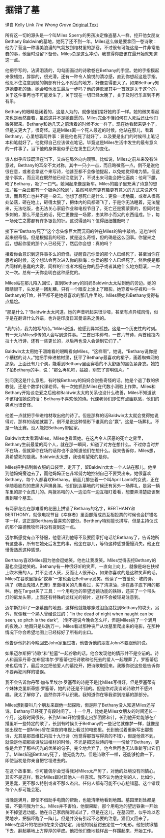 # 掘错了墓

译自 Kelly Link *The Wrong Grave* [Original Text](http://kellylink.net/books/pretty-monsters/the-wrong-grave)

所有这一切的源头是一个叫Miles Sperry的男孩决定像盗墓人一样，挖开他女朋友Bethany Baldwin的墓地，她死了还不到一年。Miles这么做是要拿回一卷诗歌：他为了营造一种凄美浪漫的气氛放到棺材里的那卷。不过很有可能这是一件非常愚蠢的事，他当时没留下备份。Miles总是这么冲动，我觉得你应该在最开始就知道这一点。

他把手写的，沾满泪渍的，勾勾画画过的诗歌卷在Bethany的手里。她的手指摸起来像蜡烛，胖胖的，很光滑，还有一种令人愉悦的清凉感，直到你想起这是手指。他忍不住注意到她的胸部有什么不对劲的地方，好像变得更大了。如果Bethany知道她要死的话，她会和他发生最后一步吗？他的诗歌里其中一首就是关于这个的，关于这件事再也不可能发生了，关于现在一切已经太晚了，关于及时行乐直到不再有乐。

Bethany的眼睛是闭着的，这是人为的，就像他们摆好她的手一样。她的微笑看起来也是泰然自若，虽然这并不是她自愿的。Miles完全不懂如何在人死后还让他们微笑起来。Bethany和她几天之前活着的时候不太一样了。现在她看起来更小了，但是又更大了，很奇怪。这是Miles离一个死人最近的时候，他站在那儿，看着Bethany，心里想着两件事：要是他也死了就好了，以及要是出门的时候带上笔记本和笔就好了。他觉得自己应该做点笔记。毕竟这是Miles生活中发生的最有意义的一件事了。当下他的身体里似乎正在发生巨大的变化。

诗人似乎应该既活在当下，又站在局外向内观察。比如说，Miles之前从来没有注意过，Bethany的耳朵不太对称。其中一只小一点，而且略微高一点。倒不是说他很在意，或者会拿这个来写诗，他甚至都不会像他提起，以免她觉得难为情。但这是个事实，而且现在既然他已经注意到了，不说出来可能会把他逼疯：他弯下腰，吻了Bethany，吸了一口气。她闻起来像是新车。Miles的脑子里充满了诗意的想法。”每一朵云都有一个银色的轮廓“，虽然可能有更有趣更有意义的方式来说这句话，而且死亡也并不是一朵云。他想了想死亡是什么：更像一场地震，或者从很高处坠落，砸在地上，砸得太狠了，把体内的风都砸飞了，于是你无法睡着，无法醒来，无法吃饭，也无法关心家庭作业和电视节目了。死亡还是雾蒙蒙的，但同时是多刺的，那么不是云的话，死亡更像是一场雾，由某种小而尖的东西组成。针，每一场死亡之雾都有许多银色的针。这说得通吗？值得细细推敲吗？

接下来“Bethany死了”这个念头像巨大而沉闷的钟在Miles的脑中敲响。这也许听起来很奇怪。但是根据我的经验，就是这么奇怪，但的确是这么回事。你醒来之后，想起你爱的那个人已经死了，然后你会想：真的吗？

接着你会意识到这件事多么的奇怪，提醒自己你爱的那个人已经死了，甚至当你在思考的时候，这个想法会再次进入你的脑海：你爱的那个人已经死了。然后便是那片同样的愚蠢的大雾，同样的针或者木槌在你的肠子或者其他什么地方翻滚，一次又一次。总有一天你会明白这种感觉的。

Miles站在那儿陷入回忆，直到Bethany的妈妈Baldwin太太站到他的旁边。她的眼睛很干，头发是一团乱糟，只有一个眼皮上涂上了眼影。她穿着牛仔裤和一件Bethany的T恤，甚至都不是她最喜欢的那几件里的。Miles替她和Bethany觉得有点尴尬。

“那是什么？”Baldwin太太问道。她的声音听起来很沙哑，甚至有点异域风情，似乎是在翻译什么外语，也许是印度日耳曼语系之类的。

“我的诗，我为她写的诗。”Miles说道。他感到异常孤独。这是一个历史性的时刻。有一天为Miles作传的人会写到这件事。“三首日本绯句，一首六节诗，两首维拉内拉十九行诗，还有一些更长的，以后再也没人会读到它们了。”

Baldwin太太用她干涸难看的眼睛看向Miles。“这样啊”，她说，“Bethany说你是个糟糕的诗人。”她把手伸进棺材里，抚平了Bethany最喜欢的裙子，画着蜘蛛网的那条，上面还有几个洞，能看到Bethany里面穿着的不太舒服的黑色紧身衣。她拍了拍Bethany的手，说：”那么再见吧，姑娘，别忘了寄明信片。“

别问我这是什么意思，有时候Bethany的妈妈会说些奇怪的话。她是个退了教的佛教徒，还是个数学代课老师。有一次她抓到Miles在代数小测验上作弊。Miles和Bethany开始谈恋爱之后他和Baldwin太太的关系也没什么改善，Miles不知道该不该相信她说的话：Bethany不喜欢他的诗。代课老师们即使有点幽默感，他们的笑点也很奇怪。

他差一点就把手伸进棺材取出他的诗了。但是那样的话Baldwin太太就会觉得她说得对，那样的话她就赢了。倒不是说这种情形下谁真的会”赢“。这是一场葬礼，不是一场比赛。没人能把Bethany带回家。

Baldwin太太看着Miles，Miles也看着她。在这片令人厌恶的死亡之雾里，Bethany生前最爱的两个人，就在那一瞬间，知道了对方在想什么。不过你当时并不在场，但就算你在场的话你也不会知道他们在想什么。我来告诉你，Miles想，真希望死的是我。Baldwin太太想，我也希望死的是你。

Miles把手插到新衣服的口袋里，走开了，留Baldwin太太一个人站在那儿。他坐到他妈妈旁边去了，而他妈妈正在非常努力地控制自己不要哭出来。她很喜欢Bethany，每个人都喜欢Bethany。前面几排坐着一个叫April Lamb的女孩，正在伴随着剧烈的悲痛大声擤鼻涕。他们到达墓地的时候还有另外一场葬礼，是另一辆车里的那个女孩儿的。两拨吊唁的人一边泊车一边互相盯着看，想要弄清楚应该聚集到哪个墓去。

有两家花店在那难看的花圈上拼错了Bethany的名字，BERTHANY和BERTHONY，就像电视节目《幸存者》里面部落成员互相投票的时候也会拼错名字一样，这正是Berthany最喜欢的部分。Bertheny特别擅长拼写，但是主持仪式的那个路德教牧师并没有提到这一点。

迈尔斯感觉有点不舒服，他意识到他等不及要回家打电话给Bethany了，告诉她所有这些事，所有在她死后发生的事。他坐在那儿，等待这种感觉慢慢消失。他正在慢慢熟悉这种感觉。

Berthany喜欢Miles因为他会逗她笑。他也让我发笑。Miles觉得去挖Bethany的墓也会逗她笑的。Bethany有一种很好听的笑声，一直向上向上，就像是站在扶梯上吹木箫的人。并不会讨人厌，反而让人很开心，如果你喜欢的是这种笑声的话。Miles在谷歌里搜索”挖墓“一定也会让Bethany发笑。他读了一首爱伦 · 坡的诗，挑了《吸血鬼猎人巴菲》里面相关的几集看过，买了清凉油，涂在鼻子底下用的那种。他在Target买了工具：一个用电池的带望远镜功能的铁锹，还买了一个带头灯的尼龙头带，上面还有特殊的滤红光的镜片，这样不会被轻易注意到。

迈尔斯打印了一张墓园的地图，这样他就能够穿过泪鱼路找到Bethany的坟头。另外，就像我一个熟人曾经说过的：”in the dead of night when naught can be seen, so pitch is the dark“, （倒不是说今晚会怎么样，但是Miles挑了一个满月的夜晚。）地图只是以防万一，Miles看过那种丧尸从坟墓里爬出来的电影，在那种情况下你会希望地图上已经标好了所有的出口。

他告诉他妈妈今晚回去John家里过夜，他告诉他的朋友John不要跟他妈说。

如果迈尔斯把”诗歌“和”挖墓“一起谷歌的话，他会发现他的情形并不是空前的。诗人和画家丹蒂·加布里埃尔·罗塞蒂也把诗歌和他死去的爱人一起埋葬了。罗塞蒂后来也后悔了，最后决定把他爱人的墓挖开，把诗歌取回来。我跟你说这些是告诉你不要再犯同样的错误。

我不会告诉你丹蒂·加布里埃尔·罗塞蒂的诗是不是比Miles写得好，但是罗塞蒂有个妹妹克里斯蒂娜·罗塞蒂，她的诗还是不错的。但是你对我谈论诗歌并不感兴趣。我太了解你了，虽然你并不认识我。我知道你在等我讲到挖墓的那部分。

Miles想到要叫几个朋友来跟他一起探险，但是除了Bethany没人知道Miles还写诗。Bethany已经死了有段时间了。十一个月，比她是Miles女朋友的时间还长一个月。这段时间很长，长到Miles开始慢慢走出那团雾和针，长到他开始能够在广播里听一些特定的歌了，长到有时候关于Bethany的一些记忆就像梦一样，就像是她出现在一部Miles曾在深夜的电视上看过的电影里。长到他试着重新写出那些诗，尤其是那首维拉内拉十九行诗（他觉得那首写得真的不错），但是他做不到。就像是他把那些诗放进棺材的时候，不光是把这些诗的唯一一份给了Bethany，更像是舍弃了那些闪光的优美的句子，完全地舍弃了，他今后再也无法重新写出它们了。Miles知道Bethany死了，他无能为力。但是诗歌不一样，还能够抢救一下，即使当初是你亲自把它埋进去的。

在这个故事里，你可能偶尔会觉得我对Miles太严厉了，对他的处境没有同情心。其实不是这样。我对Miles跟对其他人一样喜欢。我不认为他比别的人，比如你，更愚蠢，更不那么特别或者不那么杰出。任何人都有可能不小心挖错墓。这个错误每个人都可能会犯。

当晚是满月，即使不借助手电筒的帮助，也能清晰地看到地图。墓园里到处都是猫，不要问我为什么。Miles并不害怕，他很果断。那个用电池的望远铁锹一开始关不掉望远功能。他在自己家后院测试过了，但是在这儿，在墓园里，似乎难以忍受地吵，把猫吓跑了一阵儿，但是并没有引起不必要的注意。猫们又回来了。Miles在腐坏的花圈和花束旁边站定，用他的钢丝钳去定位一个矩形。他把铁锹插下去，翻起墓地上方厚厚的草皮。他把他们像地毯样品一样摞起来，开始工作。



